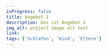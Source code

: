 ```yaml
---
inProgress: false
title: Angebot 1
description: Das ist Angebot 1
img_alt: project image alt text
link:
tags: ['Schlafen', 'Kind', 'Eltern']
---
```

